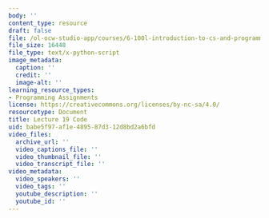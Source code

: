 ```yaml
---
body: ''
content_type: resource
draft: false
file: /ol-ocw-studio-app/courses/6-100l-introduction-to-cs-and-programming-using-python-fall-2022/mit6_100l_f22_lec19_code.py
file_size: 16448
file_type: text/x-python-script
image_metadata:
  caption: ''
  credit: ''
  image-alt: ''
learning_resource_types:
- Programming Assignments
license: https://creativecommons.org/licenses/by-nc-sa/4.0/
resourcetype: Document
title: Lecture 19 Code
uid: babe5f97-af1e-4895-87d3-12d8bd2a6bfd
video_files:
  archive_url: ''
  video_captions_file: ''
  video_thumbnail_file: ''
  video_transcript_file: ''
video_metadata:
  video_speakers: ''
  video_tags: ''
  youtube_description: ''
  youtube_id: ''
---
```

